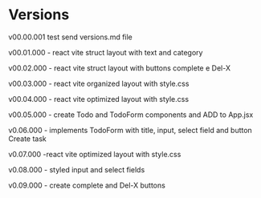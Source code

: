 # Versions

v00.00.001 test send versions.md file

v00.01.000 - react vite struct layout with text and category

v00.02.000 - react vite struct layout with buttons complete e Del-X

v00.03.000 - react vite organized layout with style.css

v00.04.000 - react vite optimized layout with style.css

v00.05.000 - create Todo and TodoForm components and ADD to App.jsx

v0.06.000 - implements TodoForm with title, input, select field and button Create task

v0.07.000 -react vite optimized layout with style.css

v0.08.000 - styled input and select fields

v0.09.000 - create complete and Del-X buttons